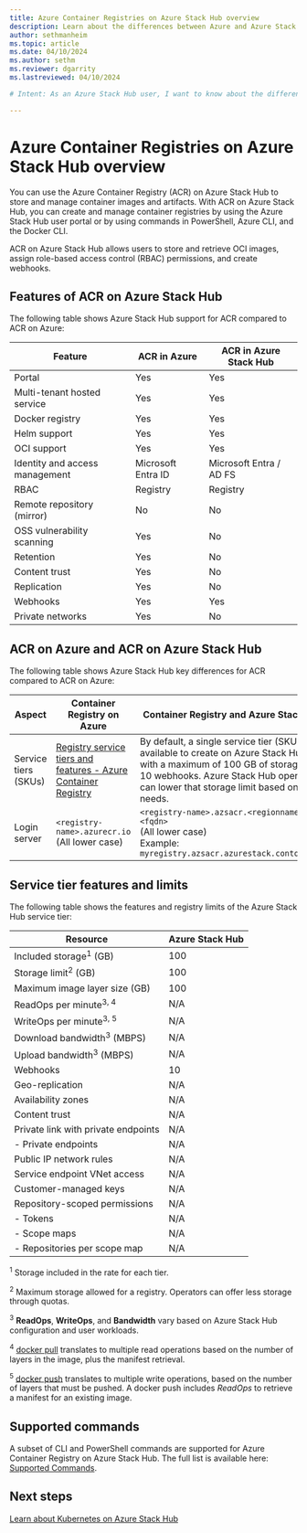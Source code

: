 ```yaml
---
title: Azure Container Registries on Azure Stack Hub overview 
description: Learn about the differences between Azure and Azure Stack Hub with Azure Container Registries.
author: sethmanheim
ms.topic: article
ms.date: 04/10/2024
ms.author: sethm
ms.reviewer: dgarrity
ms.lastreviewed: 04/10/2024

# Intent: As an Azure Stack Hub user, I want to know about the differences between Azure and Azure Stack Hub with Azure Container Registries so that I can understand the limitations and capabilities of the service.

---
```


# Azure Container Registries on Azure Stack Hub overview

You can use the Azure Container Registry (ACR) on Azure Stack Hub to store and manage container images and artifacts. With ACR on Azure Stack Hub, you can create and manage container registries by using the Azure Stack Hub user portal or by using commands in PowerShell, Azure CLI, and the Docker CLI.

ACR on Azure Stack Hub allows users to store and retrieve OCI images, assign role-based access control (RBAC) permissions, and create webhooks.

## Features of ACR on Azure Stack Hub

The following table shows Azure Stack Hub support for ACR compared to ACR on Azure:

| Feature                      | ACR in Azure | ACR in Azure Stack Hub |
|------------------------------|--------------|---------------------------|
| Portal                       | Yes          | Yes                       |
| Multi-tenant hosted service  | Yes          | Yes                       |
| Docker registry              | Yes          | Yes                       |
| Helm support                 | Yes          | Yes                       |
| OCI support                  | Yes          | Yes                       |
| Identity and access management | Microsoft Entra ID     | Microsoft Entra / AD FS            |
| RBAC                         | Registry     | Registry                  |
| Remote repository (mirror)   | No           | No                        |
| OSS vulnerability scanning   | Yes          | No                        |
| Retention                    | Yes          | No                        |
| Content trust                | Yes          | No                        |
| Replication                  | Yes          | No                        |
| Webhooks                     | Yes          | Yes                       |
| Private networks             | Yes          | No                        |

## ACR on Azure and ACR on Azure Stack Hub

The following table shows Azure Stack Hub key differences for ACR compared to ACR on Azure:

| Aspect | Container Registry on Azure | Container Registry and Azure Stack Hub |
| --- | --- | --- |
| Service tiers (SKUs) | [Registry service tiers and features - Azure Container Registry](/azure/container-registry/container-registry-skus) | By default, a single service tier (SKU) is available to create on Azure Stack Hub with a maximum of 100 GB of storage and 10 webhooks. Azure Stack Hub operators can lower that storage limit based on needs. |
| Login server | `<registry-name>.azurecr.io`<br>(All lower case)<br> | `<registry-name>.azsacr.<regionname>.<fqdn>` <br> (All lower case) <br> Example: `myregistry.azsacr.azurestack.contoso.com`|

## Service tier features and limits

The following table shows the features and registry limits of the Azure Stack Hub service tier:

| Resource                            | Azure Stack Hub |
|-------------------------------------|-----------------|
| Included storage<sup>1</sup> (GB)             | 100             |
| Storage limit<sup>2</sup> (GB)                | 100             |
| Maximum image layer size (GB)      | 100             |
| ReadOps per minute<sup>3, 4</sup>              | N/A             |
| WriteOps per minute<sup>3, 5</sup>            | N/A             |
| Download bandwidth<sup>3</sup> (MBPS)          | N/A             |
| Upload bandwidth<sup>3</sup> (MBPS)           | N/A             |
| Webhooks                            | 10              |
| Geo-replication                     | N/A             |
| Availability zones                  | N/A             |
| Content trust                       | N/A             |
| Private link with private endpoints | N/A             |
|  - Private endpoints                 | N/A             |
| Public IP network rules             | N/A             |
| Service endpoint VNet access        | N/A             |
| Customer-managed keys               | N/A             |
| Repository-scoped permissions       | N/A             |
|  - Tokens                            | N/A             |
|  - Scope maps                        | N/A             |
|  - Repositories per scope map        | N/A             |

<sup>1</sup> Storage included in the rate for each tier.

<sup>2</sup> Maximum storage allowed for a registry. Operators can offer less storage through quotas.

<sup>3</sup> **ReadOps**, **WriteOps**, and **Bandwidth** vary based on Azure Stack Hub configuration and user workloads.

<sup>4</sup> [docker pull](https://docs.docker.com/registry/spec/api/#pulling-an-image) translates to multiple read operations based on the number of layers in the image, plus the manifest retrieval.

<sup>5</sup> [docker push](https://docs.docker.com/registry/spec/api/#pushing-an-image) translates to multiple write operations, based on the number of layers that must be pushed. A docker push includes *ReadOps* to retrieve a manifest for an existing image.

## Supported commands

A subset of CLI and PowerShell commands are supported for Azure Container Registry on Azure Stack Hub. The full list is available here: [Supported Commands](container-registry-commands.md).

## Next steps

[Learn about Kubernetes on Azure Stack Hub](azure-stack-kubernetes-aks-engine-overview.md)
